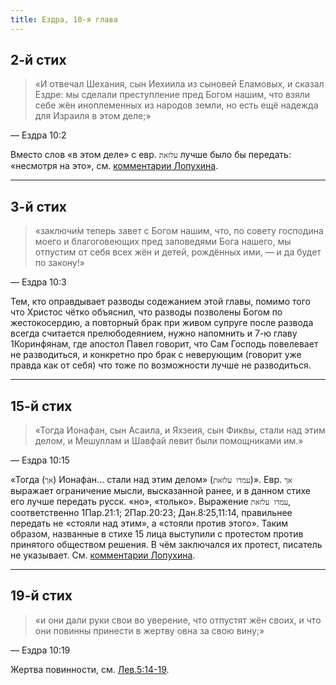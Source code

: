 ```yaml
---
title: Ездра, 10-я глава
---
```


## 2-й стих

> «И отвечал Шехания, сын Иехиила из сыновей Еламовых, и сказал Ездре: мы сделали преступление пред Богом нашим,
> что взяли себе жён иноплеменных из народов земли, но есть ещё надежда для Израиля в этом деле;»

— Ездра 10:2

Вместо слов «в этом деле» с евр. `עלזאת` лучше было бы передать: «несмотря на это»,
см. [комментарии Лопухина](https://bible.by/lopuhin-bible/15/10/).

***

## 3-й стих

> «заключи́м теперь завет с Богом нашим, что, по совету господина моего и благоговеющих пред заповедями Бога нашего,
> мы отпустим от себя всех жён и детей, рождённых ими, — и да будет по закону!»

— Ездра 10:3

Тем, кто оправдывает разводы содежанием этой главы, помимо того что Христос чётко объяснил, что разводы позволены Богом
по жестокосердию, а повторный брак при живом супруге после развода всегда считается прелюбодеянием, нужно
напомнить и 7-ю главу 1Коринфянам, где апостол Павел говорит, что Сам Господь повелевает не разводиться, и конкретно
про брак с неверующим (говорит уже правда как от себя) что тоже по возможности лучше не разводиться.

***

## 15-й стих

> «Тогда Ионафан, сын Асаила, и Яхзеия, сын Фиквы, стали над этим делом, и Мешуллам и Шавфай левит были помощниками им.»

— Ездра 10:15

«Тогда (`אך`) Ионафан... стали над этим делом» (`עמדו עלזאת`)». Eвр. `אך` выражает ограничение мысли, высказанной ранее,
и в данном стихе его лучше передать русск. «но», «только». Выражение `עמדו עלזאת`, соответственно 1Пар.21:1; 2Пар.20:23;
Дан.8:25,11:14, правильнее передать не «стояли над этим», а «стояли против этого». Таким образом, названные в стихе 15 лица
выступили с протестом против принятого обществом решения. В чём заключался их протест, писатель не указывает.
Cм. [комментарии Лопухина](https://bible.by/lopuhin-bible/15/10/).

***

## 19-й стих

> «и они дали руки свои во уверение, что отпустят жён своих, и что они повинны принести в жертву овна за свою вину;»

— Ездра 10:19

Жертва повинности, см. [Лев.5:14-19](https://bible.by/syn/3/5/).
